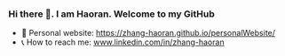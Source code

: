 ### Hi there 👋. I am Haoran. Welcome to my GitHub
- 📌 Personal website: https://zhang-haoran.github.io/personalWebsite/
- 📞 How to reach me: www.linkedin.com/in/zhang-haoran
